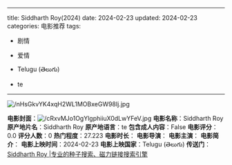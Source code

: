 
---
title: Siddharth Roy(2024)
date: 2024-02-23
updated: 2024-02-23
categories: 电影推荐
tags:

- 剧情
- 爱情

- Telugu (తెలుగు)
- te
---

<img src="https://image.tmdb.org/t/p/original/nHsGkvYK4xqH2WL1MOBxeGW98Ij.jpg" alt="/nHsGkvYK4xqH2WL1MOBxeGW98Ij.jpg" title="/nHsGkvYK4xqH2WL1MOBxeGW98Ij.jpg">

**电影封面**：<img src="https://image.tmdb.org/t/p/w200/cRxvMJo1OgYlgphiiuX0dLwYFeV.jpg" alt="/cRxvMJo1OgYlgphiiuX0dLwYFeV.jpg" title="/cRxvMJo1OgYlgphiiuX0dLwYFeV.jpg">
**电影名称**：Siddharth Roy
**原产地片名**：Siddharth Roy
**原产地语言**：te
**包含成人内容**：False
**电影评分**：0.0
**评分人数**：0
**热门程度**：27.223
**电影时长**：
**电影导演**：
**电影主演**：
**电影简介**：
**电影上映时间**：2024-02-23
**电影上映国家**：Telugu (తెలుగు)
**传送门**：[Siddharth Roy |专业的种子搜索、磁力链接搜索引擎](https://movie.amd794.com:2083/?search=Siddharth%20Roy&ordering=&mode=match_phrase&page_size=10&page=1)

